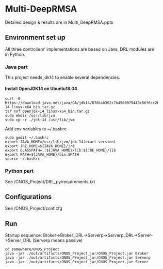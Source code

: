# Multi-DeepRMSA
Detailed design & results are in  Multi_DeepRMSA.pptx

## Environment set up
All three controllers’ implementations are based on Java, DRL modules are in Python.

### Java part
This project needs jdk14 to enable several dependencies.

#### Install OpenJDK14 on Ubuntu18.04
```
curl -O https://download.java.net/java/GA/jdk14/076bab302c7b4508975440c56f6cc26a/36/GPL/openjdk-14_linux-x64_bin.tar.gz
tar xvf openjdk-14_linux-x64_bin.tar.gz
sudo mkdir /usr/lib/jvm
sudo cp -r ./jdk-14 /usr/lib/jvm
```
Add env variables to ~/.bashrc
```
sudo gedit ~/.bashrc
export JAVA_HOME=/usr/lib/jvm/jdk-14(exact version)
export JRE_HOME=${JAVA_HOME}/jre  
export CLASSPATH=.:${JAVA_HOME}/lib:${JRE_HOME}/lib  
export PATH=${JAVA_HOME}/bin:$PATH 
source ~/.bashrc
```

### Python part
See /ONOS_Project/DRL_py/requirements.txt

## Configurations
See /ONOS_Project/conf.cfg

## Run
Startup sequence:
Broker->Broker_DRL->Serverp->Serverp_DRL->Server->Server_DRL
(Serverp means passive)
```
cd somewhere/ONOS_Project
java -jar ./out/artifacts/ONOS_Project_jar/ONOS_Project.jar Broker
java -jar ./out/artifacts/ONOS_Project_jar/ONOS_Project.jar Serverp
java -jar ./out/artifacts/ONOS_Project_jar/ONOS_Project.jar Server
```

